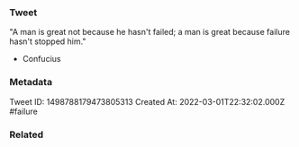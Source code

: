 ### Tweet
"A man is great not because he hasn't failed; a man is great because failure hasn't stopped him."

- Confucius

### Metadata
Tweet ID: 1498788179473805313
Created At: 2022-03-01T22:32:02.000Z
#failure 

### Related

